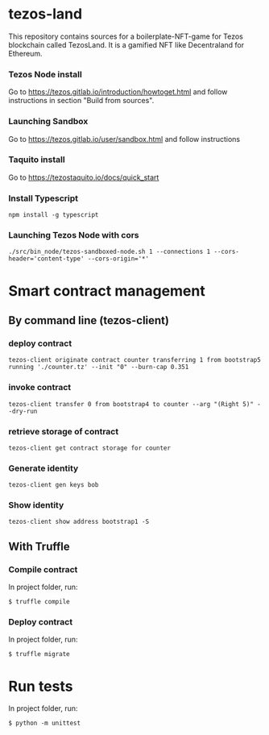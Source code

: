 # tezos-land

This repository contains sources for a boilerplate-NFT-game for Tezos blockchain called TezosLand. It is a gamified NFT  like Decentraland for Ethereum.

### Tezos Node install

Go to https://tezos.gitlab.io/introduction/howtoget.html and follow instructions in section "Build from sources".

### Launching Sandbox

Go to https://tezos.gitlab.io/user/sandbox.html and follow instructions

### Taquito install

Go to https://tezostaquito.io/docs/quick_start


### Install Typescript

```
npm install -g typescript
```

### Launching Tezos Node with cors

```
./src/bin_node/tezos-sandboxed-node.sh 1 --connections 1 --cors-header='content-type' --cors-origin='*'
```

# Smart contract management

## By command line (tezos-client)

### deploy contract 

```
tezos-client originate contract counter transferring 1 from bootstrap5 running './counter.tz' --init "0" --burn-cap 0.351
```

### invoke contract 

```
tezos-client transfer 0 from bootstrap4 to counter --arg "(Right 5)" --dry-run
```


### retrieve storage of contract 

```
tezos-client get contract storage for counter
```

### Generate identity
```
tezos-client gen keys bob
```

### Show identity
```
tezos-client show address bootstrap1 -S
```

## With Truffle

### Compile contract 
In project folder, run:
```
$ truffle compile
```

### Deploy contract 
In project folder, run:
```
$ truffle migrate
```

# Run tests
In project folder, run: 
```
$ python -m unittest
```
